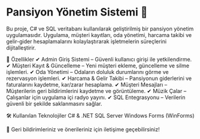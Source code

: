 # Pansiyon Yönetim Sistemi 🏨
Bu proje, C# ve SQL veritabanı kullanılarak geliştirilmiş bir pansiyon yönetim uygulamasıdır. Uygulama, müşteri kayıtları, oda yönetimi, harcama takibi ve gelir-gider hesaplamalarını kolaylaştırarak işletmelerin süreçlerini dijitalleştirir.

🚀 Özellikler
✔ Admin Giriş Sistemi – Güvenli kullanıcı girişi ile yetkilendirme.
✔ Müşteri Kayıt & Güncelleme – Yeni müşteri ekleme, güncelleme ve silme işlemleri.
✔ Oda Yönetimi – Odaların doluluk durumlarını görme ve rezervasyon işlemleri.
✔ Harcama & Gelir Takibi – Pansiyonun giderlerini ve faturalarını kaydetme, kar/zarar hesaplama.
✔ Müşteri Mesajları – Müşterilerin geri bildirimlerini kaydetme ve görüntüleme.
✔ Müzik Çalar – Çalışanlar için uygulama içi radyo yayını.
✔ SQL Entegrasyonu – Verilerin güvenli bir şekilde saklanmasını sağlar.

🛠 Kullanılan Teknolojiler
C# & .NET SQL Server
Windows Forms (WinForms)

📩 Geri bildirimleriniz ve önerileriniz için iletişime geçebilirsiniz!

